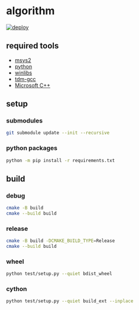 # algorithm

[![deploy](https://github.com/tqfx/liba/actions/workflows/deploy.yml/badge.svg)](https://github.com/tqfx/liba/actions/workflows/deploy.yml)

## required tools

- [msys2](https://www.msys2.org)
- [python](https://www.python.org/downloads)
- [winlibs](https://winlibs.com)
- [tdm-gcc](https://jmeubank.github.io/tdm-gcc/download)
- [Microsoft C++](https://visualstudio.microsoft.com/visual-cpp-build-tools)

## setup

### submodules

```bash
git submodule update --init --recursive
```

### python packages

```bash
python -m pip install -r requirements.txt
```

## build

### debug

```bash
cmake -B build
cmake --build build
```

### release

```bash
cmake -B build -DCMAKE_BUILD_TYPE=Release
cmake --build build
```

### wheel

```bash
python test/setup.py --quiet bdist_wheel
```

### cython

```bash
python test/setup.py --quiet build_ext --inplace
```
